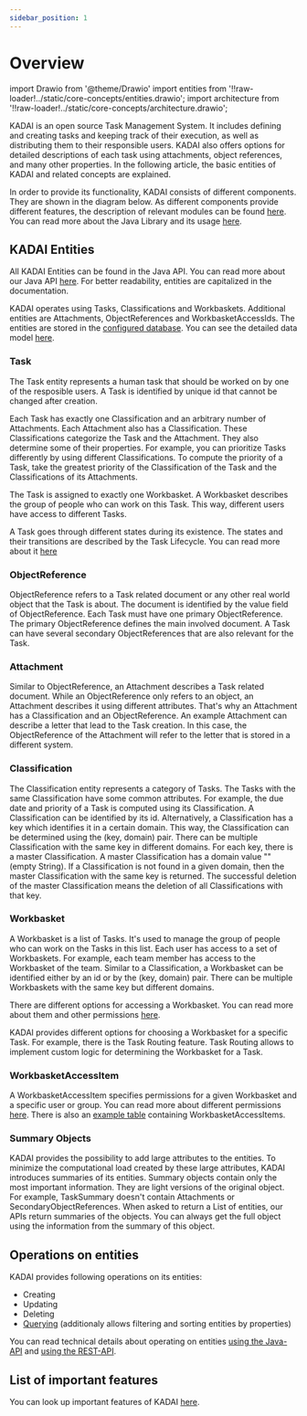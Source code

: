 ```yaml
---
sidebar_position: 1
---
```


# Overview

import Drawio from '@theme/Drawio'
import entities from '!!raw-loader!../static/core-concepts/entities.drawio';
import architecture from '!!raw-loader!../static/core-concepts/architecture.drawio';

KADAI is an open source Task Management System. It includes defining and creating tasks and keeping track of their execution, as well as distributing them to their responsible users. KADAI also offers options for detailed descriptions of each task using attachments, object references, and many other properties. In the following article, the basic entities of KADAI and related concepts are explained. 

In order to provide its functionality, KADAI consists of different components. They are shown in the diagram below. As different components provide different features, the description of relevant modules can be found [here](../reference/modules.md). You can read more about the Java Library and its usage [here](./javaApiUsage). 

<Drawio content={architecture} />

## KADAI Entities
All KADAI Entities can be found in the Java API. You can read more about our Java API [here](./javaApiUsage.md). For better readability, entities are capitalized in the documentation. 

KADAI operates using Tasks, Classifications and Workbaskets. Additional entities are Attachments, ObjectReferences and WorkbasketAccessIds. The entities are stored in the [configured database](../configuration/database.md). You can see the detailed data model [here](../reference/dataModel.md).

<Drawio content={entities} />


### Task

The Task entity represents a human task that should be worked on by one of the resposible users. A Task is identified by unique id that cannot be changed after creation. 

Each Task has exactly one Classification and an arbitrary number of Attachments. Each Attachment also has a Classification. These Classifications categorize the Task and the Attachment. They also determine some of their properties. For example, you can prioritize Tasks differently by using different Classifications. To compute the priority of a Task, take the greatest priority of the Classification of the Task and the Classifications of its Attachments. 

The Task is assigned to exactly one Workbasket. A Workbasket describes the group of people who can work on this Task. This way, different users have access to different Tasks. 

A Task goes through different states during its existence. The states and their transitions are described by the Task Lifecycle. You can read more about it [here](./taskLifecycle.md)

### ObjectReference
ObjectReference refers to a Task related document or any other real world object that the Task is about. The document is identified by the value field of ObjectReference. Each Task must have one primary ObjectReference. The primary ObjectReference defines the main involved document. A Task can have several secondary ObjectReferences that are also relevant for the Task.


### Attachment
Similar to ObjectReference, an Attachment describes a Task related document. While an ObjectReference only refers to an object, an Attachment describes it using different attributes. That's why an Attachment has a Classification and an ObjectReference. An example Attachment can describe a letter that lead to the Task creation. In this case, the ObjectReference of the Attachment will refer to the letter that is stored in a different system. 

### Classification

The Classification entity represents a category of Tasks. The Tasks with the same Classification have some common attributes. For example, the due date and priority of a Task is computed using its Classification. A Classification can be identified by its id. Alternatively, a Classification has a key which identifies it in a certain domain. This way, the Classification can be determined using the (key, domain) pair. There can be multiple Classification with the same key in different domains. For each key, there is a master Classification. A master Classification has a domain value "" (empty String). If a Classification is not found in a given domain, then the master Classification with the same key is returned. The successful deletion of the master Classification means the deletion of all Classifications with that key.

### Workbasket

 A Workbasket is a list of Tasks. It's used to manage the group of people who can work on the Tasks in this list. Each user has access to a set of Workbaskets. For example, each team member has access to the Workbasket of the team. Similar to a Classification, a Workbasket can be identified either by an id or by the (key, domain) pair. There can be multiple Workbaskets with the same key but different domains. 

There are different options for accessing a Workbasket. You can read more about them and other permissions [here](./securityAndPermissions#access-to-workbaskets).

KADAI provides different options for choosing a Workbasket for a specific Task. For example, there is the Task Routing feature. Task Routing allows to implement custom logic for determining the Workbasket for a Task. 

### WorkbasketAccessItem

A WorkbasketAccessItem specifies permissions for a given Workbasket and a specific user or group. You can read more about different permissions [here](./securityAndPermissions#access-to-workbaskets). There is also an [example table](./securityAndPermissions.md#example-workbasketaccesslist-table) containing WorkbasketAccessItems. 

### Summary Objects

KADAI provides the possibility to add large attributes to the entities. To minimize the computational load created by these large attributes, KADAI introduces summaries of its entities. Summary objects contain only the most important information. They are light versions of the original object. For example, TaskSummary doesn't contain Attachments or SecondaryObjectReferences. When asked to return a List of entities, our APIs return summaries of the objects. You can always get the full object using the information from the summary of this object.

## Operations on entities

KADAI provides following operations on its entities:
 - Creating
 - Updating
 - Deleting
 - [Querying](../features/queriesFilteringAndSorting.md) (additionaly allows filtering and sorting entities by properties)

You can read technical details about operating on entities [using the Java-API](./javaApiUsage.md) and [using the REST-API](./restApi.md).

## List of important features
You can look up important features of KADAI [here](../../category/features).
